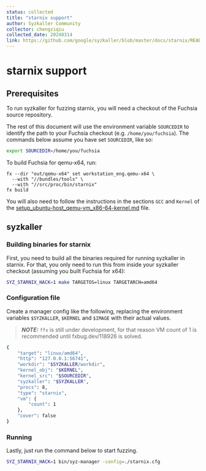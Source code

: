 ```yaml
---
status: collected
title: "starnix support"
author: Syzkaller Community
collector: chengziqiu
collected_date: 20240314
link: https://github.com/google/syzkaller/blob/master/docs/starnix/README.md
---
```


# starnix support

## Prerequisites

To run syzkaller for fuzzing starnix, you will need a checkout of the Fuchsia
source repository.

The rest of this document will use the environment variable `SOURCEDIR` to
identify the path to your Fuchsia checkout (e.g. `/home/you/fuchsia`). The
commands below assume you have set `SOURCEDIR`, like so:

```bash
export SOURCEDIR=/home/you/fuchsia
```

To build Fuchsia for qemu-x64, run:
```
fx --dir "out/qemu-x64" set workstation_eng.qemu-x64 \
  --with "//bundles/tools" \
  --with "//src/proc/bin/starnix"
fx build
```

You will also need to follow the instructions in the sections `GCC` and `Kernel`
of the [setup\_ubuntu-host\_qemu-vm\_x86-64-kernel.md](../linux/setup_ubuntu-host_qemu-vm_x86-64-kernel.md) file.


## syzkaller

### Building binaries for starnix
First, you need to build all the binaries required for running syzkaller in starnix.
For that, you only need to run this from inside your syzkaller checkout (assuming you built Fuchsia for x64):

```bash
SYZ_STARNIX_HACK=1 make TARGETOS=linux TARGETARCH=amd64
```

### Configuration file
Create a manager config like the following, replacing the environment variables `$SYZKALLER`, `$KERNEL` and `$IMAGE` with their actual values.

> **_NOTE:_**  `ffx` is still under development, for that reason VM count of 1 is recommended until fxbug.dev/118926 is solved.

```bash
{
    "target": "linux/amd64",
    "http": "127.0.0.1:56741",
    "workdir": "$SYZKALLER/workdir",
    "kernel_obj": "$KERNEL",
    "kernel_src": "$SOURCEDIR",
    "syzkaller": "$SYZKALLER",
    "procs": 8,
    "type": "starnix",
    "vm": {
        "count": 1
    },
    "cover": false
}
```

### Running

Lastly, just run the command below to start fuzzing.

```bash
SYZ_STARNIX_HACK=1 bin/syz-manager -config=./starnix.cfg
```

